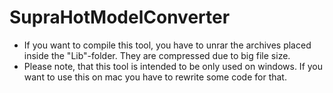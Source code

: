 SupraHotModelConverter
===

+ If you want to compile this tool, you have to unrar the archives placed inside the "Lib"-folder. They are compressed due to big file size.
+ Please note, that this tool is intended to be only used on windows. If you want to use this on mac you have to rewrite some code for that.